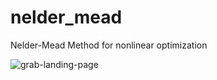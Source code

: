 # nelder_mead
Nelder-Mead Method for nonlinear optimization

![grab-landing-page](https://github.com/marcocado/nelder_mead/blob/main/downhill_simplex.gif)
